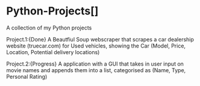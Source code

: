 # Python-Projects[]
A collection of my Python projects

Project.1:{Done} A Beautfiul Soup webscraper that scrapes a car dealership website (truecar.com) for Used vehicles, showing the Car (Model, Price, Location, Potential delivery locations)

Project.2:{Progress} A application with a GUI that takes in user input on movie names and appends them into a list, categorised as (Name, Type, Personal Rating)
